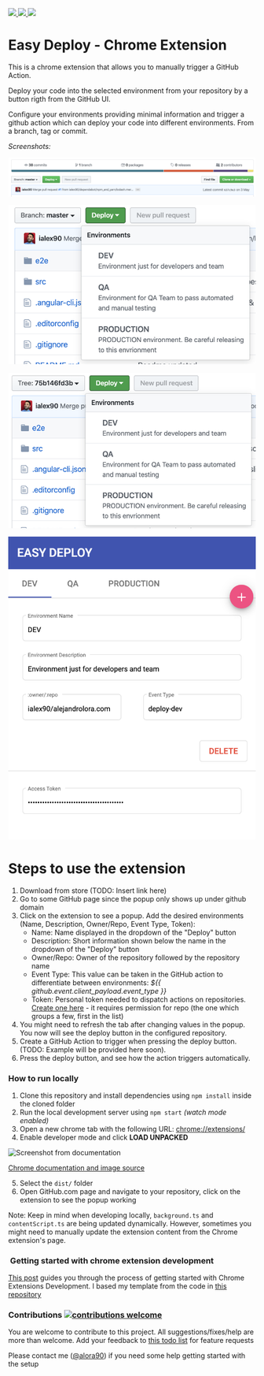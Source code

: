 <a href="https://github.com/ialex90/easy-deploy-extension/graphs/contributors">
    <img src="https://img.shields.io/github/contributors/ialex90/easy-deploy-extension.svg"/>
  </a>

  <a href="https://twitter.com/alora90">
    <img src="https://img.shields.io/badge/say-thanks-ff69b4.svg"/>
  </a>
  
<a href="https://angular.io">
  <img src="https://img.shields.io/badge/Made%20with-Angular-E13137.svg"/>
</a>

# Easy Deploy - Chrome Extension

This is a chrome extension that allows you to manually trigger a GitHub Action.

Deploy your code into the selected environment from your repository by a button rigth from the GitHub UI.

Configure your environments providing minimal information and trigger a github action which can deploy your code into different environments. From a branch, tag or commit.

_Screenshots:_

![Deploy Button Injected in GitHub UI](./screenshots/deploy-btn.png)

![Deploy Button Injected in GitHub UI](./screenshots/deploy-btn-dropdown.png)

![Deploy Button Injected in GitHub UI](./screenshots/deploy-btn-dropdown-commit.png)

![Deploy Button Injected in GitHub UI](./screenshots/env-config-popup.png)


# Steps to use the extension

1. Download from store (TODO: Insert link here)
2. Go to some GitHub page since the popup only shows up under github domain
3. Click on the extension to see a popup. Add the desired environments (Name, Description, Owner/Repo, Event Type, Token):
    - Name: Name displayed in the dropdown of the "Deploy" button
    - Description: Short information shown below the name in the dropdown of the "Deploy" button
    - Owner/Repo: Owner of the repository followed by the repository name
    - Event Type: This value can be taken in the GitHub action to differentiate between environments: _${{ github.event.client_payload.event_type }}_
    - Token: Personal token needed to dispatch actions on repositories. [Create one here](https://help.github.com/en/github/authenticating-to-github/creating-a-personal-access-token-for-the-command-line) - it requires permission for repo (the one which groups a few, first in the list)
4. You might need to refresh the tab after changing values in the popup. You now will see the deploy button in the configured repository.
5. Create a GitHub Action to trigger when pressing the deploy button. (TODO: Example will be provided here soon).
6. Press the deploy button, and see how the action triggers automatically.


### How to run locally

1. Clone this repository and install dependencies using `npm install` inside the cloned folder
2. Run the local development server using `npm start` _(watch mode enabled)_
3. Open a new chrome tab with the following URL: <chrome://extensions/>
4. Enable developer mode and click **LOAD UNPACKED**

  ![Screenshot from documentation](https://developer.chrome.com/static/images/get_started/load_extension.png "Screenshot from documentation")
  
  [Chrome documentation and image source](https://developer.chrome.com/extensions/getstarted#manifest)

5. Select the `dist/` folder
6. Open GitHub.com page and navigate to your repository, click on the extension to see the popup working

Note: Keep in mind when developing locally, `background.ts` and `contentScript.ts` are being updated dynamically. However, sometimes you might need to manually update the extension content from the Chrome extension's page.


###  Getting started with chrome extension development

[This post](https://medium.com/angular-in-depth/chrome-extension-with-angular-why-and-how-778200b87575) guides you through the process of getting started with Chrome Extensions Development. I based my template from the code in [this repository](https://github.com/just-jeb/angular-chrome-extension)


### Contributions [![contributions welcome](https://img.shields.io/badge/contributions-welcome-brightgreen.svg?style=flat)](https://github.com/ialex90/easy-deploy/issues)

You are welcome to contribute to this project.
All suggestions/fixes/help are more than welcome. Add your feedback to [this todo list](https://github.com/ialex90/easy-deploy-extension/issues/1) for feature requests

Please contact me ([@alora90](https://twitter.com/alora90)) if you need some help getting started with the setup
